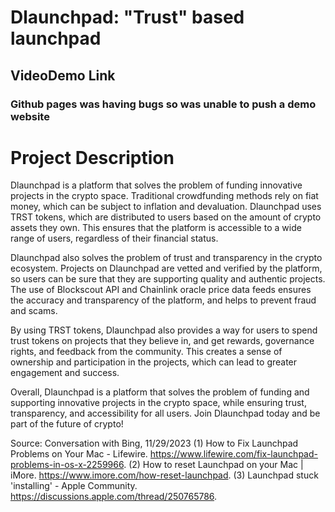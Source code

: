 # Dlaunchpad: "Trust" based launchpad
## VideoDemo Link 
### Github pages was having bugs so was unable to push a demo website
# Project Description
Dlaunchpad is a platform that solves the problem of funding innovative projects in the crypto space. Traditional crowdfunding methods rely on fiat money, which can be subject to inflation and devaluation. Dlaunchpad uses TRST tokens, which are distributed to users based on the amount of crypto assets they own. This ensures that the platform is accessible to a wide range of users, regardless of their financial status.

Dlaunchpad also solves the problem of trust and transparency in the crypto ecosystem. Projects on Dlaunchpad are vetted and verified by the platform, so users can be sure that they are supporting quality and authentic projects. The use of Blockscout API and Chainlink oracle price data feeds ensures the accuracy and transparency of the platform, and helps to prevent fraud and scams.

By using TRST tokens, Dlaunchpad also provides a way for users to spend trust tokens on projects that they believe in, and get rewards, governance rights, and feedback from the community. This creates a sense of ownership and participation in the projects, which can lead to greater engagement and success.

Overall, Dlaunchpad is a platform that solves the problem of funding and supporting innovative projects in the crypto space, while ensuring trust, transparency, and accessibility for all users. Join Dlaunchpad today and be part of the future of crypto!

Source: Conversation with Bing, 11/29/2023
(1) How to Fix Launchpad Problems on Your Mac - Lifewire. https://www.lifewire.com/fix-launchpad-problems-in-os-x-2259966.
(2) How to reset Launchpad on your Mac | iMore. https://www.imore.com/how-reset-launchpad.
(3) Launchpad stuck 'installing' - Apple Community. https://discussions.apple.com/thread/250765786.
